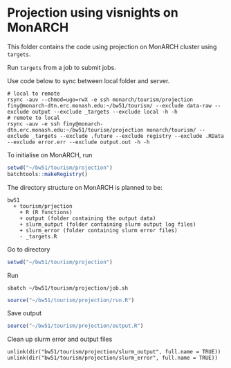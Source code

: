 
# Projection using visnights on MonARCH

This folder contains the code using projection on MonARCH cluster using `targets`. 

Run `targets` from a job to submit jobs.

Use code below to sync between local folder and server.
```
# local to remote
rsync -auv --chmod=ugo=rwX -e ssh monarch/tourism/projection finy@monarch-dtn.erc.monash.edu:~/bw51/tourism/ --exclude data-raw --exclude output --exclude _targets --exclude local -h -h
# remote to local
rsync -auv -e ssh finy@monarch-dtn.erc.monash.edu:~/bw51/tourism/projection monarch/tourism/ --exclude _targets --exclude .future --exclude registry --exclude .RData --exclude error.err --exclude output.out -h -h
```

To initialise on MonARCH, run

```r
setwd("~/bw51/tourism/projection")
batchtools::makeRegistry()
```

The directory structure on MonARCH is planned to be:

```
bw51
  + tourism/prjection
    + R (R functions)
    + output (folder containing the output data)
    + slurm_output (folder containing slurm output log files) 
    + slurm_error (folder containing slurm error files) 
    - _targets.R
```

Go to directory
```R
setwd("~/bw51/tourism/projection")
```

Run
```
sbatch ~/bw51/tourism/projection/job.sh
```
```R
source("~/bw51/tourism/projection/run.R")
```

Save output
```R
source("~/bw51/tourism/projection/output.R")
```


Clean up slurm error and output files

```
unlink(dir("bw51/tourism/projection/slurm_output", full.name = TRUE))
unlink(dir("bw51/tourism/projection/slurm_error", full.name = TRUE))
```


